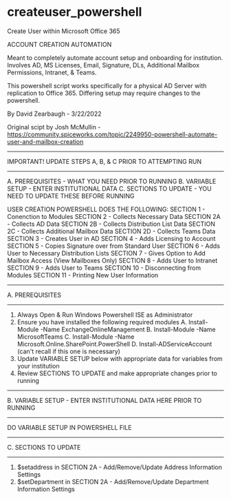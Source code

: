 # createuser_powershell
Create User within Microsoft Office 365

ACCOUNT CREATION AUTOMATION

Meant to completely automate account setup and onboarding for institution. 
Involves AD, MS Licenses, Email, Signature, DLs, Additional Mailbox Permissions, Intranet, & Teams.

This powershell script works specifically for a physical AD Server with replication to Office 365. 
Differing setup may require changes to the powershell.

By David Zearbaugh - 3/22/2022

Original scipt by Josh McMullin - 
https://community.spiceworks.com/topic/2249950-powershell-automate-user-and-mailbox-creation

*************************************************************************************
IMPORTANT! UPDATE STEPS A, B, & C PRIOR TO ATTEMPTING RUN
*************************************************************************************

A. PREREQUISITES - WHAT YOU NEED PRIOR TO RUNNING
B. VARIIABLE SETUP - ENTER INSTITUTIONAL DATA
C. SECTIONS TO UPDATE - YOU NEED TO UPDATE THESE BEFORE RUNNING

USER CREATION POWERSHELL DOES THE FOLLOWING:
SECTION 1 -  Conenction to Modules
SECTION 2 -  Collects Necessary Data
SECTION 2A - Collects AD Data
SECTION 2B - Collects Distribution List Data
SECTION 2C - Collects Additional Mailbox Data
SECTION 2D - Collects Teams Data
SECTION 3 -  Creates User in AD
SECTION 4 -  Adds Licensing to Account
SECTION 5 -  Copies Signature over from Standard User
SECTION 6 -  Adds User to Necessary Distribution Lists
SECTION 7 -  Gives Option to Add Mailbox Access (View Mailboxes Only)
SECTION 8 -  Adds User to Intranet
SECTION 9 -  Adds User to Teams
SECTION 10 - Disconnecting from Modules
SECTION 11 - Printing New User Information

*************************************************************************************
A. PREREQUISITES
*************************************************************************************

1. Always Open & Run Windows Powershell ISE as Administrator
2. Ensure you have installed the following required modules
    A. Install-Module -Name ExchangeOnlineManagement
    B. Install-Module -Name MicrosoftTeams
    C. Install-Module -Name Microsoft.Online.SharePoint.PowerShell
    D. Install-ADServiceAccount (can't recall if this one is necessary)
3. Update VARIABLE SETUP below with appropriate data for variables from your institution
4. Review SECTIONS TO UPDATE and make appropriate changes prior to running


*************************************************************************************
B. VARIABLE SETUP - ENTER INSTITUTIONAL DATA HERE PRIOR TO RUNNING
*************************************************************************************

DO VARIABLE SETUP IN POWERSHELL FILE

*************************************************************************************
C. SECTIONS TO UPDATE
*************************************************************************************

1. $setaddress in SECTION 2A - Add/Remove/Update Address Information Settings
2. $setDepartment in SECTION 2A - Add/Remove/Update Department Information Settings
